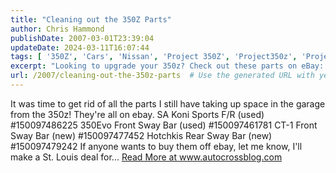 ```yaml
---
title: "Cleaning out the 350Z Parts"
author: Chris Hammond
publishDate: 2007-03-01T23:39:04
updateDate: 2024-03-11T16:07:44
tags: [ '350Z', 'Cars', 'Nissan', 'Project 350Z', 'Project350z', 'Project350zcom' ]
excerpt: "Looking to upgrade your 350z? Check out these parts on eBay: SA Koni Sports, 350Evo Front Sway Bar, CT-1 Front Sway Bar, Hotchkis Rear Sway Bar. Visit autocrossblog.com"
url: /2007/cleaning-out-the-350z-parts  # Use the generated URL with year
---
```

It was time to get rid of all the parts I still have taking up space in the garage from the 350z! They're all on ebay.  SA Koni Sports F/R (used) #150097486225 350Evo Front Sway Bar (used) #150097461781 CT-1 Front Sway Bar (new) #150097477452 Hotchkis Rear Sway Bar (new) #150097479242 If anyone wants to buy them off ebay, let me know, I'll make a St. Louis deal for... <a href="https://www.autocrossblog.com/cleaning-out-the-350z-parts">Read More at www.autocrossblog.com</a>


